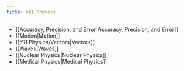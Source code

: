 ```yaml
---
title: Y11 Physics
---
```


- [[Accuracy, Precision, and Error|Accuracy, Precision, and Error]]
- [[Motion|Motion]]
- [[Y11 Physics/Vectors|Vectors]]
- [[Waves|Waves]]
- [[Nuclear Physics|Nuclear Physics]]
- [[Medical Physics|Medical Physics]]